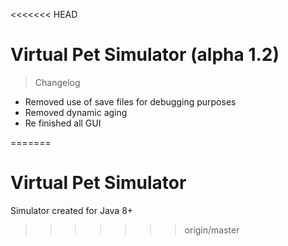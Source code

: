 <<<<<<< HEAD
# Virtual Pet Simulator (alpha 1.2)
> Changelog
 * Removed use of save files for debugging purposes
 * Removed dynamic aging
 * Re finished all GUI
 
=======

# Virtual Pet Simulator
Simulator created for Java 8+
>>>>>>> origin/master

